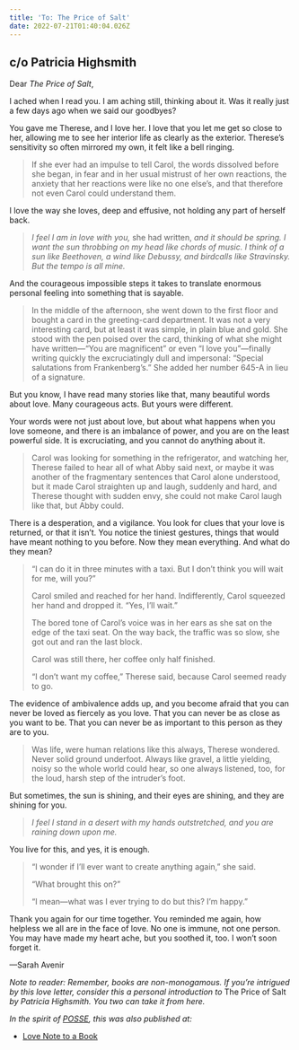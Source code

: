 ```yaml
---
title: 'To: The Price of Salt'
date: 2022-07-21T01:40:04.026Z
---
```


## c/o Patricia Highsmith

Dear *The Price of Salt*,

I ached when I read you. I am aching still, thinking about it. Was it really just a few days ago when we said our goodbyes?

You gave me Therese, and I love her. I love that you let me get so close to her, allowing me to see her interior life as clearly as the exterior. Therese’s sensitivity so often mirrored my own, it felt like a bell ringing.

<blockquote><p>If she ever had an impulse to tell Carol, the words dissolved before she began, in fear and in her usual mistrust of her own reactions, the anxiety that her reactions were like no one else’s, and that therefore not even Carol could understand them.</p></blockquote><p>I love the way she loves, deep and effusive, not holding any part of herself back.</p><blockquote><p><em>I feel I am in love with you,</em> she had written, <em>and it should be spring. I want the sun throbbing on my head like chords of music. I think of a sun like Beethoven, a wind like Debussy, and birdcalls like Stravinsky. But the tempo is all mine.</em></p></blockquote><p>And the courageous impossible steps it takes to translate enormous personal feeling into something that is sayable.</p><blockquote><p>In the middle of the afternoon, she went down to the first floor and bought a card in the greeting-card department. It was not a very interesting card, but at least it was simple, in plain blue and gold. She stood with the pen poised over the card, thinking of what she might have written—“You are magnificent” or even “I love you”—finally writing quickly the excruciatingly dull and impersonal: “Special salutations from Frankenberg’s.” She added her number 645-A in lieu of a signature.</p></blockquote><p>But you know, I have read many stories like that, many beautiful words about love. Many courageous acts. But yours were different. </p><p>Your words were not just about love, but about what happens when you love someone, and there is an imbalance of power, and you are on the least powerful side. It is excruciating, and you cannot do anything about it.</p><blockquote><p>Carol was looking for something in the refrigerator, and watching her, Therese failed to hear all of what Abby said next, or maybe it was another of the fragmentary sentences that Carol alone understood, but it made Carol straighten up and laugh, suddenly and hard, and Therese thought with sudden envy, she could not make Carol laugh like that, but Abby could.</p></blockquote><p>There is a desperation, and a vigilance. You look for clues that your love is returned, or that it isn’t. You notice the tiniest gestures, things that would have meant nothing to you before. Now they mean everything. And what do they mean?</p><blockquote><p>“I can do it in three minutes with a taxi. But I don’t think you will wait for me, will you?”</p><p>Carol smiled and reached for her hand. Indifferently, Carol squeezed her hand and dropped it. “Yes, I’ll wait.”</p><p>The bored tone of Carol’s voice was in her ears as she sat on the edge of the taxi seat. On the way back, the traffic was so slow, she got out and ran the last block.</p><p>Carol was still there, her coffee only half finished.</p><p>“I don’t want my coffee,” Therese said, because Carol seemed ready to go.</p></blockquote><p>The evidence of ambivalence adds up, and you become afraid that you can never be loved as fiercely as you love. That you can never be as close as you want to be. That you can never be as important to this person as they are to you.</p><blockquote><p>Was life, were human relations like this always, Therese wondered. Never solid ground underfoot. Always like gravel, a little yielding, noisy so the whole world could hear, so one always listened, too, for the loud, harsh step of the intruder’s foot.</p></blockquote><p>But sometimes, the sun is shining, and their eyes are shining, and they are shining for you. </p><blockquote><p><em>I feel I stand in a desert with my hands outstretched, and you are raining down upon me.</em></p></blockquote><p>You live for this, and yes, it is enough.</p><blockquote><p>“I wonder if I’ll ever want to create anything again,” she said.</p><p>“What brought this on?”</p><p>“I mean—what was I ever trying to do but this? I’m happy.”</p></blockquote><p>Thank you again for our time together. You reminded me again, how helpless we all are in the face of love. No one is immune, not one person. You may have made my heart ache, but you soothed it, too. I won’t soon forget it.</p><p>—Sarah Avenir</p><p><em>Note to reader: Remember, books are non-monogamous. If you’re intrigued by this love letter, consider this a personal introduction to </em>The Price of Salt <em>by Patricia Highsmith. You two can take it from here.</em></p>

*In the spirit of [POSSE](https://indieweb.org/POSSE), this was also published at:*

* [Love Note to a Book](https://lovenotetoabook.substack.com/p/to-the-price-of-salt)
